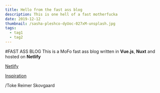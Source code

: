 ```yaml
---
title: Hello from the fast ass blog
description: This is one hell of a fast motherfucka
date: 2019-12-12
thumbnail: /sasha-pleshco-dyUoc-027xM-unsplash.jpg
tags:
  - tag1
  - tag2
---
```

#FAST ASS BLOG
This is a MoFo fast ass blog written in **Vue.js**, **Nuxt** and hosted on **Netlify**

[Netlify](https://netlify.com)

[Inspiration](https://nu~~~~xt-markdown-blog-starter.netlify.com/blog/blog-using-vue-nuxt-markdown/)

/Toke Reimer Skovgaard
